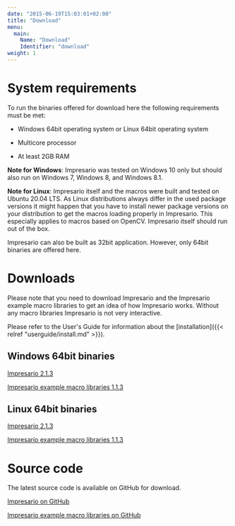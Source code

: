 ```yaml
---
date: "2015-06-19T15:03:01+02:00"
title: "Download"
menu: 
  main:
    Name: "Download"
    Identifier: "download"
weight: 1
---
```


# System requirements
To run the binaries offered for download here the following requirements must be met:

* Windows 64bit operating system or Linux 64bit operating system
  
* Multicore processor

* At least 2GB RAM

**Note for Windows**: Impresario was tested on Windows 10 only but should also run on Windows 7, Windows 8, 
and Windows 8.1.

**Note for Linux**: Impresario itself and the macros were built and tested on Ubuntu 20.04 LTS. 
As Linux distributions always differ in the used package versions it might happen 
that you have to install newer package versions on your distribution to get the macros loading properly in Impresario. 
This especially applies to macros based on OpenCV. Impresario itself should run out of the box.

Impresario can also be built as 32bit application. However, only 64bit binaries are offered here.

# Downloads

Please note that you need to download Impresario and the Impresario example macro libraries to get an idea
of how Impresario works. Without any macro libraries Impresario is not very interactive.

Please refer to the User's Guide for information about the [installation]({{< relref "userguide/install.md" >}}).

## Windows 64bit binaries
[Impresario 2.1.3](https://github.com/llibuda/impresario/releases/download/2.1.3/Impresario-win64-2.1.3.exe)

[Impresario example macro libraries 1.1.3](https://github.com/llibuda/impresario-macros/releases/download/1.1.3/ImpresarioMacros-win64-1.1.3.exe)

## Linux 64bit binaries
[Impresario 2.1.3](https://github.com/llibuda/impresario/releases/download/2.1.3/Impresario-linux64-2.1.3.run)

[Impresario example macro libraries 1.1.3](https://github.com/llibuda/impresario-macros/releases/download/1.1.3/ImpresarioMacros-linux64-1.1.3.run)

# Source code
The latest source code is available on GitHub for download.

[Impresario on GitHub](https://github.com/llibuda/impresario)

[Impresario example macro libraries on GitHub](https://github.com/llibuda/impresario-macros)
